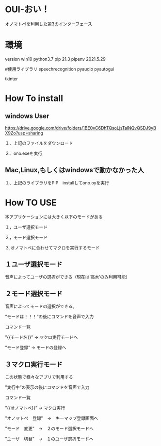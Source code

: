 # OUI-おい！
オノマトペを利用した第3のインターフェース
# 環境
version
win10
python3.7
pip 21.3
pipenv 2021.5.29

#使用ライブラリ
speechrecognition
pyaudio
pyautogui


tkinter

# How To install
## windows User
https://drive.google.com/drive/folders/1BE0vC6DhTQsoLjsTalNQvQSDJ9yBX9Zo?usp=sharing

１、上記のファイルをダウンロード

２、ono.exeを実行

## Mac,Linux,もしくはwindowsで動かなかった人

１、上記のライブラリをPIP　installしてono.oyを実行

# How TO USE

本アプリケーションには大きく以下のモードがある

１，ユーザ選択モード

２，モード選択モード

３,オノマトペに合わせてマクロを実行するモード

## １ユーザ選択モード
音声によってユーザの選択ができる（現在は‘高木’のみ利用可能）

## ２モード選択モード
音声によってモードの選択ができる。

”モードは！！！”の後にコマンドを音声で入力

コマンド一覧

”{{モード名}}” → マクロ実行モードへ

”モード登録” → モードの登録へ

## ３マクロ実行モード
この状態で様々なアプリで利用する

 ”実行中”の表示の後にコマンドを音声で入力
 
 コマンド一覧

”{{オノマトペ}}” → マクロ実行
 
 "オノマトペ　登録"　→　キーマップ登録画面へ
 
 ”モード　変更”　→　２のモード選択モードへ
 
 ”ユーザ　切替”　→　１のユーザ選択モードへ
